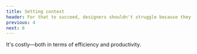 ```yaml
---
title: Setting context
header: For that to succeed, designers shouldn't struggle because they don't have access to knowledge or people.
previous: 4
next: 6
---
```


<p class="f2-light col-12 col-md-8">
  It's costly—both in terms of efficiency and productivity.
</p>
